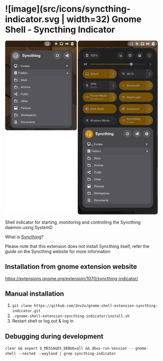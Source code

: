 # ![image](src/icons/syncthing-indicator.svg | width=32) Gnome Shell - Syncthing Indicator 

![screenshot](screenshot.png)

Shell indicator for starting, monitoring and controlling the Syncthing daemon using SystemD

What is [Syncthing](https://syncthing.net/)?

Please note that this extension does not install Syncthing itself, refer the guide on the Syncthing website for more information

## Installation from gnome extension website
https://extensions.gnome.org/extension/1070/syncthing-indicator/

## Manual installation
 1. `git clone https://github.com/2nv2u/gnome-shell-extension-syncthing-indicator.git`
 1. `./gnome-shell-extension-syncthing-indicator/install.sh`
 1. Restart shell or log out & log in

## Debugging during development
`clear && export G_MESSAGES_DEBUG=all && dbus-run-session -- gnome-shell --nested --wayland | grep syncthing-indicator`